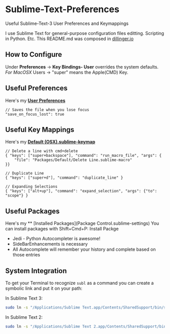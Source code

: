 # Sublime-Text-Preferences
Useful Sublime-Text-3 User Preferences and Keymappings

I use Sublime Text for general-purpose configuration files editting. Scripting in Python. Etc. This README.md was composed in [dillinger.io](http://dillinger.io/)

## How to Configure
Under **Preferences** -> **Key Bindings- User** overrides the system defaults. 
*For MacOSX* Users -> "super" means the Apple(CMD) Key. 

## Useful Preferences
Here's my **[User Preferences](Preferences.sublime-settings)**

```
// Saves the file when you lose focus
"save_on_focus_lost": true
```

## Useful Key Mappings
Here's my **[Default (OSX).sublime-keymap](Default.sublime-keymap)**
```
// Delete a line with cmd+delete
{ "keys": ["super+backspace"], "command": "run_macro_file", "args": {
    "file": "Packages/Default/Delete Line.sublime-macro"
}}
```
```
// Duplicate Line
{ "keys": ["super+d"], "command": "duplicate_line" }
```
```
// Expanding Selections
{ "keys": ["alt+up"], "command": "expand_selection", "args": {"to": "scope"} }
```
    
## Useful Packages
Here's my ** [Installed Packages](Package Control.sublime-settings) 
You can install packages with Shift+Cmd+P: Install Packge
+ Jedi - Python Autocompleter is awesome!
+ SideBarEnhancements is necessary
+ All Autocomplete will remember your history and complete based on those entries

## System Integration

To get your Terminal to recognize `subl` as a command you can create a symbolic link and put it on your path:

In Sublime Text 3:
```bash
sudo ln -s "/Applications/Sublime Text.app/Contents/SharedSupport/bin/subl" /usr/bin/subl
```

In Sublime Text 2:
```bash
sudo ln -s "/Applications/Sublime Text 2.app/Contents/SharedSupport/bin/subl" ~/bin/subl
```


